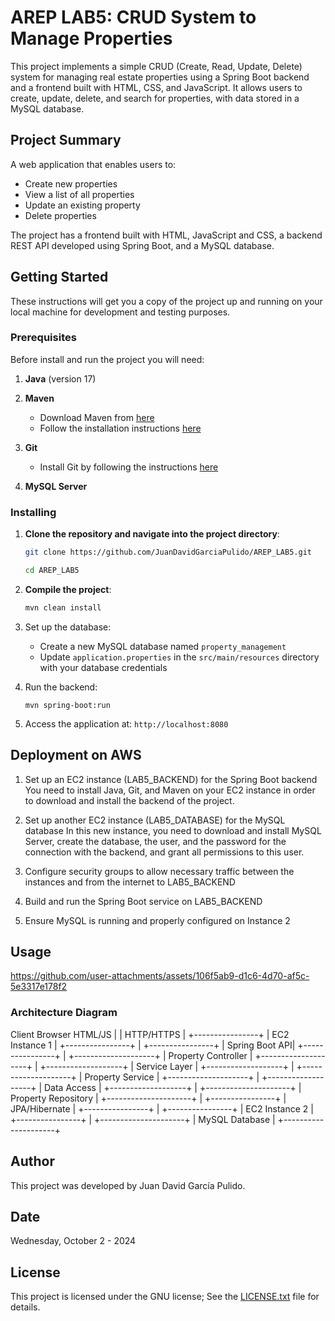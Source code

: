 # AREP LAB5: CRUD System to Manage Properties

This project implements a simple CRUD (Create, Read, Update, Delete) system for managing real estate properties using a Spring Boot backend and a frontend built with HTML, CSS, and JavaScript. It allows users to create, update, delete, and search for properties, with data stored in a MySQL database.

## Project Summary

A web application that enables users to:
- Create new properties
- View a list of all properties
- Update an existing property 
- Delete properties

The project has a frontend built with HTML, JavaScript and CSS, a backend REST API developed using Spring Boot, and a MySQL database.

## Getting Started
These instructions will get you a copy of the project up and running on your local machine for development and testing purposes.

### Prerequisites

Before install and run the project you will need:

1. **Java** (version 17)

2. **Maven**
    - Download Maven from [here](http://maven.apache.org/download.html)
    - Follow the installation instructions [here](http://maven.apache.org/download.html#Installation)

3. **Git**
    - Install Git by following the instructions [here](http://git-scm.com/book/en/v2/Getting-Started-Installing-Git)

4. **MySQL Server** 


### Installing

1. **Clone the repository and navigate into the project directory**:
    ```sh
    git clone https://github.com/JuanDavidGarciaPulido/AREP_LAB5.git

    cd AREP_LAB5
    ```

2. **Compile the project**:
   ```sh
   mvn clean install
   ```

3. Set up the database:
   - Create a new MySQL database named `property_management`
   - Update `application.properties` in the `src/main/resources` directory with your database credentials

4. Run the backend:
   ```
   mvn spring-boot:run
   ```
5. Access the application at:
   `http://localhost:8080`


## Deployment on AWS

1. Set up an EC2 instance (LAB5_BACKEND) for the Spring Boot backend
You need to install Java, Git, and Maven on your EC2 instance in order to download and install the backend of the project.   

2. Set up another EC2 instance (LAB5_DATABASE) for the MySQL database
In this new instance, you need to download and install MySQL Server, create the database, the user, and the password for the connection with the backend, and grant all permissions to this user.
   
3. Configure security groups to allow necessary traffic between the instances and from the internet to LAB5_BACKEND

7. Build and run the Spring Boot service on LAB5_BACKEND
   
9. Ensure MySQL is running and properly configured on Instance 2

## Usage

https://github.com/user-attachments/assets/106f5ab9-d1c6-4d70-af5c-5e3317e178f2

### Architecture Diagram

Client Browser HTML/JS
       |
       |  HTTP/HTTPS
       |
  +----------------+
  | EC2 Instance 1 |
  +----------------+
       |
  +----------------+
  | Spring Boot API|
  +----------------+
       |
  +--------------------+
  | Property Controller |
  +--------------------+
       |
  +-------------------+
  |   Service Layer   |
  +-------------------+
       |
  +--------------------+
  |  Property Service   |
  +--------------------+
       |
  +-------------------+
  |    Data Access    |
  +-------------------+
       |
  +---------------------+
  |  Property Repository |
  +---------------------+
       |
  +----------------+
  |   JPA/Hibernate |
  +----------------+
       |
  +----------------+
  | EC2 Instance 2 |
  +----------------+
       |
  +---------------------+
  |  MySQL Database     |
  +---------------------+

## Author
This project was developed by Juan David García Pulido.

## Date

Wednesday, October 2 - 2024

## License

This project is licensed under the GNU license; See the [LICENSE.txt](LICENSE.txt) file for details.
